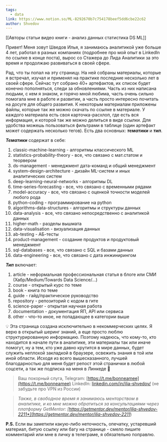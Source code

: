 ```yaml
---
tags:
  - data
link: https://www.notion.so/ML-8292670b7c754178beef5dd6cbe22c62
author: Shvedov
---
```

[[Авторы статьи видео книги - анализ данных статистика DS ML]]

Привет! Меня зовут Шведов Илья, я занимаюсь аналитикой уже больше 4 лет, работал в разных компаниях (подробнее про мой опыт в LinkedIn по ссылке в конце поста), вырос со Стажера до Лида Аналитики за это время и продолжаю развиваться в своей сфере.

Рад, что ты попал на эту страницу. На ней собраны материалы, которые я встречал, изучал и применял на практике последние несколько лет в своей сфере. Сейчас тут собрано 40+ артефактов, их список будет конечно пополняться, следи за обновлениями. Часть из них написана людьми, с кем я знаком, и горячо мной любима, часть очень сильно помогала мне в работе и развитии, а часть просто интересно почитать на досуге для общего развития. К некоторым материалам приложены файлы, которые так же можно скачать по ссылке в материале. У каждого материала есть своя карточка-расхлоп, где есть вся информация, и которой так же можно делиться в виде ссылки. Для удобства можешь пользоваться фильтрами в таблице (один артефакт может содержать несколько тегов). Есть два основных: _**тематики**_ и _**тип**_.

_**Тематики**_ содержат в себе:
1. classic-machine-learning - алгоритмы классического ML
2. statistics-probability-theory - все, что связано с мат.статом и теорвером
3. ds-management - менеджмент дата-команд и общий менеджмент
4. system-design-architecture - дизайн ML-систем и иных аналитических систем
5. deep-learning-neural-networks - алгоритмы DL
6. time-series-forecasting - все, что связано с временными рядами
7. model-accuracy - все, что связано с оценкой точности моделей любого рода
8. python-coding - программирование на python
9. algorithms-data-structures - алгоритмы и структуры данных
10. data-analysis - все, что связано непосредственно с аналитикой данных
11. higher-math - разделы вышмата
12. data-visualisation - визуализация данных
13. ab-testing - АБ-тесты
14. product-management - создание продуктов и продуктовый менеджмент
15. sql-databases - все, что связано с SQL и базами данных
16. data-engineering - все, что связано с дата инжинирингом

_**Тип**_ включает:
1. article - неформальная профессиональная статья в блоге или СМИ (Хабр/Medium/Towards Data Science/…)
2. course - открытый курс по теме
3. book - книга по теме
4. guide - гайд/практическое руководство
5. repository - репозиторий с кодом в гите
6. science-paper - открытая научная работа
7. documentation - документация ЯП, API или сервиса
8. other - что-то иное, не попадающее в категории выше

<aside> 💡 Эта страница создана исключительно в некоммерческих целях. Я верю в открытый шеринг знаний, а еще просто люблю структурированную информацию. Поэтому надеюсь, что кому-то, кто находится в начале пути в аналитике, эти материалы так или иначе помогут, ну а тем, кто уже давно крутится в мире данных, будет служить неплохой закладкой в браузере, освежить знания в той или иной области. Исходя из всего вышесказанного, лучшей благодарностью для меня будет репост этой странички в любой соцсети, а так же подписка на меня в Линкеде 🙂

</aside>

> Ваш покорный слуга, Telegram: [https://t.me/bonneamee](https://t.me/bonneamee) LinkedIn: [linkedin.com/in/ilia-shvedov/](https://www.linkedin.com/in/ilia-shvedov/) (не забудьте про VPN из России)

> *Также, в свободное время я занимаюсь менторством в аналитике, и ко мне можно обратиться за консультациями через платформу GetMentor: [https://getmentor.dev/mentor/ilia-shvedov-2211*](https://getmentor.dev/mentor/ilia-shvedov-2211*)

**P.S.** Если вы заметили какую-либо неточность, опечатку, устаревший материал, битую ссылку или багу на странице - смело пишите комментарий или мне в личку в телеграме, я обязательно поправлю.


